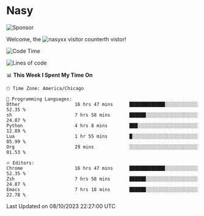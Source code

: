 # Nasy

<!--
<p align="center">
<img height="200" src="https://github-readme-stats.vercel.app/api?username=nasyxx&count_private=true&show_icons=true&theme=dracula&include_all_commits=true"/>
<img height="200" src="https://github-readme-stats.vercel.app/api/top-langs/?username=nasyxx&theme=dracula&hide=html,jupyter+notebook&count_private=true&show_icons=true"/>
</p>

  
----------------
-->

![Sponsor](https://img.shields.io/static/v1.svg?label=Sponsor&message=%E2%9D%A4&logo=GitHub&style=flat&color=pink)
 
Welcome, the ![nasyxx visitor counter](https://count.getloli.com/get/@nasyxx?theme=rule34)th vistor!
 
<!--START_SECTION:waka-->
![Code Time](http://img.shields.io/badge/Code%20Time-3%2C773%20hrs%2019%20mins-blue)

![Lines of code](https://img.shields.io/badge/From%20Hello%20World%20I%27ve%20Written-6.3%20million%20lines%20of%20code-blue)

📊 **This Week I Spent My Time On** 

```text
🕑︎ Time Zone: America/Chicago

💬 Programming Languages: 
Other                    16 hrs 47 mins      █████████████░░░░░░░░░░░░   52.35 % 
sh                       7 hrs 58 mins       ██████░░░░░░░░░░░░░░░░░░░   24.87 % 
Python                   4 hrs 8 mins        ███░░░░░░░░░░░░░░░░░░░░░░   12.89 % 
Lua                      1 hr 55 mins        █░░░░░░░░░░░░░░░░░░░░░░░░   05.99 % 
Org                      29 mins             ░░░░░░░░░░░░░░░░░░░░░░░░░   01.53 % 

🔥 Editors: 
Chrome                   16 hrs 47 mins      █████████████░░░░░░░░░░░░   52.35 % 
Zsh                      7 hrs 58 mins       ██████░░░░░░░░░░░░░░░░░░░   24.87 % 
Emacs                    7 hrs 18 mins       ██████░░░░░░░░░░░░░░░░░░░   22.78 % 
```


 Last Updated on 08/10/2023 22:27:00 UTC
<!--END_SECTION:waka-->

<!-- ![visitors](https://visitor-badge.laobi.icu/badge?page_id=nasyxx.nasyxx) -->
